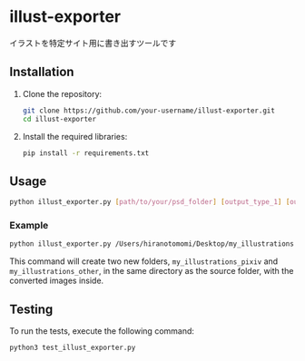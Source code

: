 # illust-exporter
イラストを特定サイト用に書き出すツールです

## Installation

1.  Clone the repository:

    ```bash
    git clone https://github.com/your-username/illust-exporter.git
    cd illust-exporter
    ```

2.  Install the required libraries:

    ```bash
    pip install -r requirements.txt
    ```

## Usage

```bash
python illust_exporter.py [path/to/your/psd_folder] [output_type_1] [output_type_2] ...
```

### Example

```bash
python illust_exporter.py /Users/hiranotomomi/Desktop/my_illustrations pixiv other
```

This command will create two new folders, `my_illustrations_pixiv` and `my_illustrations_other`, in the same directory as the source folder, with the converted images inside.

## Testing

To run the tests, execute the following command:

```bash
python3 test_illust_exporter.py
```

